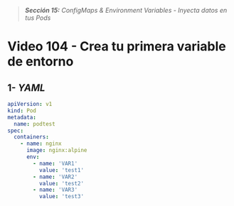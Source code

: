 > _**Sección 15:** ConfigMaps & Environment Variables - Inyecta datos en tus Pods_

# Video 104 - Crea tu primera variable de entorno

## 1- _YAML_

```yaml
apiVersion: v1
kind: Pod
metadata:
  name: podtest
spec:
  containers:
    - name: nginx
      image: nginx:alpine
      env:
        - name: 'VAR1'
          value: 'test1'
        - name: 'VAR2'
          value: 'test2'
        - name: 'VAR3'
          value: 'test3'
```